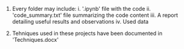1. Every folder may include:
   i. '.ipynb' file with the code
   ii. 'code_summary.txt' file summarizing the code content
   iii. A report detailing useful results and observations
   iv. Used data

2. Tehniques used in these projects have been documented in 'Techniques.docx'
